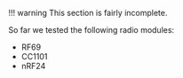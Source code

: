 !!! warning
    This section is fairly incomplete.

So far we tested the following radio modules:

- RF69
- CC1101
- nRF24


